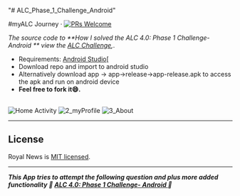 "# ALC_Phase_1_Challenge_Android" 

#myALC Journey &middot; [![PRs Welcome](https://img.shields.io/badge/PRs-welcome-brightgreen.svg)](https://github.com/msal4/royal_news/compare?expand=1)

*The source code to **How I solved the ALC 4.0: Phase 1 Challenge- Android
** view the [ALC Challenge](https://docs.google.com/document/d/1GsTwCCmG9krpzt0LsSpk6rHzGFfmTxrqLhDWO6veQ2A/preview),*.

* Requirements: [Android Studio](https://developer.android.com/studio/)[<br />
* Download repo and import to android studio<br />
* Alternatively  download app -> app->release->app-release.apk to access the apk and run on android device
* **Feel free to fork it😄.**<br /><br />

![Home Activity](https://user-images.githubusercontent.com/37632283/61205186-4a8e3280-a6e7-11e9-84f0-6139cbd2829b.jpg)
![2_myProfile](https://user-images.githubusercontent.com/37632283/61205219-642f7a00-a6e7-11e9-859a-a5ead54e111c.jpg)
![3_About](https://user-images.githubusercontent.com/37632283/61205278-8628fc80-a6e7-11e9-9ed7-eab38326d943.jpg)

---


## License

Royal News is [MIT licensed](./LICENSE).

---

***This App tries to attempt the following question and plus more added functionality 💙 [ALC 4.0: Phase 1 Challenge- Android
](https://docs.google.com/document/d/1GsTwCCmG9krpzt0LsSpk6rHzGFfmTxrqLhDWO6veQ2A/preview) 💙***
